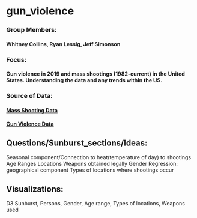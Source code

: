 # gun_violence


### Group Members:
#### Whitney Collins, Ryan Lessig, Jeff Simonson

### Focus:
#### Gun violence in 2019 and mass shootings (1982-current) in the United States. Understanding the data and any trends within the US.

### Source of Data: 
#### [Mass Shooting Data ](https://www.motherjones.com/politics/2012/12/mass-shootings-mother-jones-full-data/)
#### [Gun Violence Data](https://www.gunviolencearchive.org/) 

## Questions/Sunburst_sections/Ideas:
Seasonal component/Connection to heat(temperature of day) to shootings
Age Ranges
Locations
Weapons obtained legally
Gender
Regression: geographical component 
Types of locations where shootings occur


## Visualizations:
 D3 Sunburst, Persons, Gender, Age range, Types of locations, Weapons used
